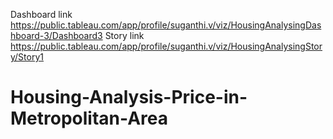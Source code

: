 Dashboard link https://public.tableau.com/app/profile/suganthi.v/viz/HousingAnalysingDashboard-3/Dashboard3
Story link https://public.tableau.com/app/profile/suganthi.v/viz/HousingAnalysingStory/Story1
# Housing-Analysis-Price-in-Metropolitan-Area
